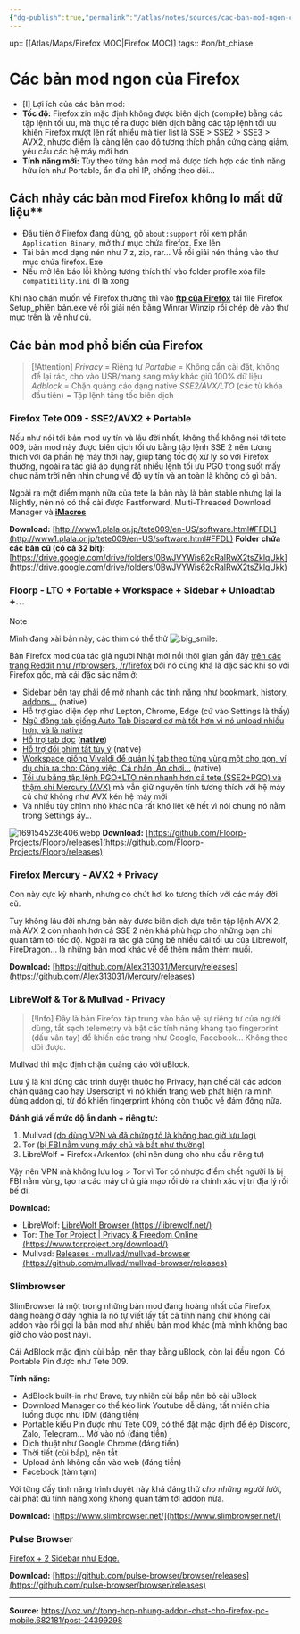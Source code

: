 ```yaml
---
{"dg-publish":true,"permalink":"/atlas/notes/sources/cac-ban-mod-ngon-cua-firefox/"}
---
```


up:: [[Atlas/Maps/Firefox MOC\|Firefox MOC]]
tags:: #on/bt_chiase 

# Các bản mod ngon của Firefox
- [I] Lợi ích của các bản mod:
- **Tốc độ:** Firefox zin mặc định không được biên dịch (compile) bằng các tập lệnh tối ưu, mà thực tế ra được biên dịch bằng các tập lệnh tối ưu khiến Firefox mượt lên rất nhiều mà tier list là SSE > SSE2 > SSE3 > AVX2, nhược điểm là càng lên cao độ tương thích phần cứng càng giảm, yêu cầu các hệ máy mới hơn.
- **Tính năng mới:** Tùy theo từng bản mod mà được tích hợp các tính năng hữu ích như Portable, ẩn địa chỉ IP, chống theo dõi...

## Cách nhảy các bản mod Firefox không lo mất dữ liệu** 

- Đầu tiên ở Firefox đang dùng, gõ `about:support` rồi xem phần `Application Binary`, mở thư mục chứa firefox. Exe lên
- Tải bản mod dạng nén như 7 z, zip, rar... Về rồi giải nén thẳng vào thư mục chứa firefox. Exe
- Nếu mở lên báo lỗi không tương thích thì vào folder profile xóa file `compatibility.ini` đi là xong

Khi nào chán muốn về Firefox thường thì vào [**ftp của Firefox**](https://ftp.mozilla.org/pub/firefox/releases/) tải file Firefox Setup_phiên bản.exe về rồi giải nén bằng Winrar Winzip rồi chép đè vào thư mục trên là về như cũ.

## Các bản mod phổ biến của Firefox

>[!Attention]
>*Privacy* = Riêng tư
*Portable* = Không cần cài đặt, không để lại rác, cho vào USB/mang sang máy khác giữ 100% dữ liệu
*Adblock* = Chặn quảng cáo dạng native
*SSE2/AVX/LTO* (các từ khóa đầu tiên) = Tập lệnh tăng tốc biên dịch

### Firefox Tete 009 - SSE2/AVX2 + Portable

Nếu như nói tới bản mod uy tín và lâu đời nhất, không thể không nói tới tete 009, bản mod này được biên dịch tối ưu bằng tập lệnh SSE 2 nên tương thích với đa phần hệ máy thời nay, giúp tăng tốc độ xử lý so với Firefox thường, ngoài ra tác giả áp dụng rất nhiều lệnh tối ưu PGO trong suốt mấy chục năm trời nên nhìn chung về độ uy tín và an toàn là không có gì bản. 
  
Ngoài ra một điểm mạnh nữa của tete là bản này là bản stable nhưng lại là Nightly, nên nó có thể cài được Fastforward, Multi-Threaded Download Manager và [**iMacros**](https://voz.vn/t/tong-hop-nhung-addon-chat-cho-firefox-pc-mobile.682181/post-25694592)
  
**Download:** [http://www1.plala.or.jp/tete009/en-US/software.html#FFDL](http://www1.plala.or.jp/tete009/en-US/software.html#FFDL) 
**Folder chứa các bản cũ (có cả 32 bit):** [https://drive.google.com/drive/folders/0BwJVYWis62cRalRwX2tsZklqUkk](https://drive.google.com/drive/folders/0BwJVYWis62cRalRwX2tsZklqUkk)

### Floorp - LTO + Portable + Workspace + Sidebar + Unloadtab +...
>[!Note]
>Mình đang xài bản này, các thím có thể thử ![:big_smile:](https://statics.voz.tech/styles/next/xenforo/smilies/popopo/big_smile.png?v=01 "big_smile    :big_smile:") 

Bản Firefox mod của tác giả người Nhật mới nổi thời gian gần đây [trên các trang Reddit như /r/browsers, /r/firefox](https://old.reddit.com/r/browsers/comments/15khfd3/tried_out_floorp/) bởi nó cũng khá là đặc sắc khi so với Firefox gốc, mà cái đặc sắc nằm ở:
- [Sidebar bên tay phải để mở nhanh các tính năng như bookmark, history, addons...](https://user-images.githubusercontent.com/73892113/256759864-a32b5f9c-8c59-4296-81f0-ecdb17b2568b.mp4) (native)
- Hỗ trợ giao diện đẹp như Lepton, Chrome, Edge (cứ vào Settings là thấy)
- [Ngủ đông tab giống Auto Tab Discard cơ mà tốt hơn vì nó unload nhiều hơn, và là native](https://voz.vn/t/tong-hop-nhung-addon-chat-cho-firefox-pc-mobile.682181/post-27083488)
- [Hỗ trợ tab dọc](https://user-images.githubusercontent.com/73892113/256753788-6842e1a1-f0b9-4b37-b5b7-820d0fe37b84.mp4) ([**native**](https://voz.vn/t/tong-hop-nhung-addon-chat-cho-firefox-pc-mobile.682181/post-27057109))
- [Hỗ trợ đổi phím tắt tùy ý](https://voz.vn/t/tong-hop-nhung-addon-chat-cho-firefox-pc-mobile.682181/post-27447182) (native)
- [Workspace giống Vivaldi để quản lý tab theo từng vùng một cho gọn, ví dụ chia ra cho: Công việc, Cá nhân, Ăn chơi...](https://blog.ablaze.one/wp-content/uploads/2023/08/%E3%83%AC%E3%82%B3%E3%83%BC%E3%83%87%E3%82%A3%E3%83%B3%E3%82%B0-2023-08-01-181253.mp4) (native)
- [Tối ưu bằng tập lệnh PGO+LTO nên nhanh hơn cả tete (SSE2+PGO) và thậm chí Mercury (AVX)](https://voz.vn/t/tong-hop-nhung-addon-chat-cho-firefox-pc-mobile.682181/post-27389361) mà vẫn giữ nguyên tính tương thích với hệ máy cũ chứ không như AVX kén hệ máy mới
- Và nhiều tùy chỉnh nhỏ khác nữa rất khó liệt kê hết vì nói chung nó nằm trong Settings ấy...

![1691545236406.webp](/img/user/Atlas/Utilities/Images/1691545236406.webp)
**Download:** [https://github.com/Floorp-Projects/Floorp/releases](https://github.com/Floorp-Projects/Floorp/releases)
### Firefox Mercury - AVX2 + Privacy
Con này cực kỳ nhanh, nhưng có chút hơi ko tương thích với các máy đời cũ.

Tuy không lâu đời nhưng bản này được biên dịch dựa trên tập lệnh AVX 2, mà AVX 2 còn nhanh hơn cả SSE 2 nên khá phù hợp cho những bạn chỉ quan tâm tới tốc độ. Ngoài ra tác giả cũng bê nhiều cái tối ưu của Librewolf, FireDragon... là những bản mod khác về để thêm mắm thêm muối.
  
**Download:** [https://github.com/Alex313031/Mercury/releases](https://github.com/Alex313031/Mercury/releases)

### LibreWolf & Tor & Mullvad - Privacy

>[!Info]
Đây là bản Firefox tập trung vào bảo vệ sự riêng tư của người dùng, tắt sạch telemetry và bật các tính năng kháng tạo fingerprint (dấu vân tay) để khiến các trang như Google, Facebook... Không theo dõi được.  

Mullvad thì mặc định chặn quảng cáo với uBlock.  
  
Lưu ý là khi dùng các trình duyệt thuộc họ Privacy, hạn chế cài các addon chặn quảng cáo hay Userscript vì nó khiến trang web phát hiện ra mình dùng addon gì, từ đó khiến fingerprint không còn thuộc về đám đông nữa.  
  
**Đánh giá về mức độ ẩn danh + riêng tư:** 
1. Mullvad [(do dùng VPN và đã chứng tỏ là không bao giờ lưu log)](https://voz.vn/t/tong-hop-nhung-addon-chat-cho-firefox-pc-mobile.682181/post-28299474)
2. Tor [(bị FBI nằm vùng máy chủ và bắt như thường)](https://gizmodo.com/fbi-tor-ip-address-muhammed-momtaz-al-azhari-isis-1849975153)
3. LibreWolf = Firefox+Arkenfox (chỉ nên dùng cho nhu cầu riêng tư)

Vậy nên VPN mà không lưu log > Tor vì Tor có nhược điểm chết người là bị FBI nằm vùng, tạo ra các máy chủ giả mạo rồi dò ra chính xác vị trí địa lý rồi bế đi.

**Download:** 
- LibreWolf: [LibreWolf Browser (https://librewolf.net/)](https://librewolf.net/)
- Tor: [The Tor Project | Privacy & Freedom Online (https://www.torproject.org/download/)](https://www.torproject.org/download/)
- Mullvad: [Releases · mullvad/mullvad-browser (https://github.com/mullvad/mullvad-browser/releases)](https://github.com/mullvad/mullvad-browser/releases)

### Slimbrowser

SlimBrowser là một trong những bản mod đàng hoàng nhất của Firefox, đàng hoàng ở đây nghĩa là nó tự viết lấy tất cả tính năng chứ không cài addon vào rồi gọi là bản mod như nhiều bản mod khác (mà mình không bao giờ cho vào post này). 
  
Cái AdBlock mặc định cùi bắp, nên thay bằng uBlock, còn lại đều ngon. 
Có Portable Pin được như Tete 009. 
  
**Tính năng:**
- AdBlock built-in như Brave, tuy nhiên cùi bắp nên bỏ cài uBlock
- Download Manager có thể kéo link Youtube dễ dàng, tất nhiên chia luồng được như IDM (đáng tiền)
- Portable kiểu Pin được như Tete 009, có thể đặt mặc định để ép Discord, Zalo, Telegram... Mở vào nó (đáng tiền)
- Dịch thuật như Google Chrome (đáng tiền)
- Thời tiết (cùi bắp), nên tắt
- Upload ảnh không cần vào web (đáng tiền)
- Facebook (tàm tạm)

Với từng đấy tính năng trình duyệt này khá đáng thử *cho những người lười*, cài phát đủ tính năng xong không quan tâm tới addon nữa.  
  
**Download:** [https://www.slimbrowser.net/](https://www.slimbrowser.net/) 
  
### Pulse Browser
[Firefox + 2 Sidebar như Edge.](https://raw.githubusercontent.com/pulse-browser/assets/main/preview.png) 
  
**Download:** [https://github.com/pulse-browser/browser/releases](https://github.com/pulse-browser/browser/releases) 

---
**Source:**
https://voz.vn/t/tong-hop-nhung-addon-chat-cho-firefox-pc-mobile.682181/post-24399298


